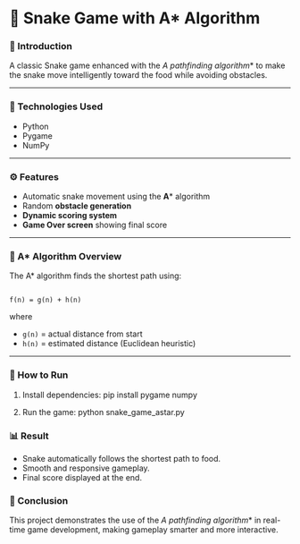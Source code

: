 
# 🐍 Snake Game with A* Algorithm

### 🎯 Introduction
A classic Snake game enhanced with the **A* pathfinding algorithm** to make the snake move intelligently toward the food while avoiding obstacles.

---

### 🧠 Technologies Used
- Python  
- Pygame  
- NumPy  

---

### ⚙️ Features
- Automatic snake movement using the **A*** algorithm  
- Random **obstacle generation**  
- **Dynamic scoring system**  
- **Game Over screen** showing final score  

---

### 🧩 A* Algorithm Overview
The A* algorithm finds the shortest path using:
```

f(n) = g(n) + h(n)

````
where  
- `g(n)` = actual distance from start  
- `h(n)` = estimated distance (Euclidean heuristic)

---

### 🚀 How to Run
1. Install dependencies:
   pip install pygame numpy


2. Run the game:
   python snake_game_astar.py


### 📊 Result

* Snake automatically follows the shortest path to food.
* Smooth and responsive gameplay.
* Final score displayed at the end.


### 🏁 Conclusion

This project demonstrates the use of the **A* pathfinding algorithm** in real-time game development, making gameplay smarter and more interactive.



